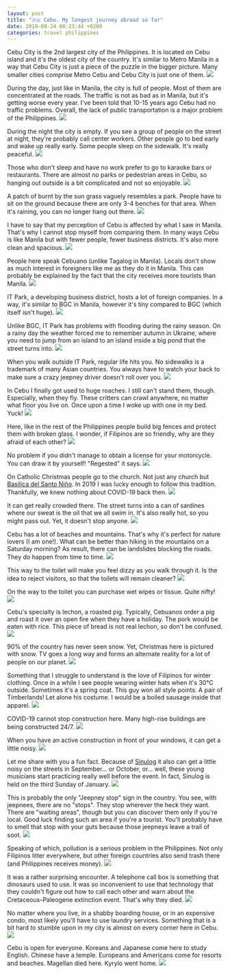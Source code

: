```yaml
---
layout: post
title: "🇵🇭 Cebu. My longest journey abroad so far"
date: 2019-08-24 00:23:44 +0200
categories: travel philippines
---
```


Cebu City is the 2nd largest city of the Philippines. It is located on Cebu
island and it's the oldest city of the country. It's similar to Metro Manila in
a way that Cebu City is just a piece of the puzzle in the bigger picture. Many
smaller cities comprise Metro Cebu and Cebu City is just one of them.
<img src="https://i.imgur.com/ByRpAVB.jpg">

During the day, just like in Manila, the city is full of people. Most of them
are concentrated at the roads. The traffic is not as bad as in Manila, but it's
getting worse every year. I've been told that 10-15 years ago Cebu had no
traffic problems. Overall, the lack of public transportation is a major problem
of the Philippines.
<img src="https://i.imgur.com/eWlPPDS.jpg"/>

During the night the city is empty. If you see a group of people on the street
at night, they're probably call center workers. Other people go to bed early and
wake up really early. Some people sleep on the sidewalk. It's really peaceful.
<img src="/assets/images/i.png" data-echo="https://i.imgur.com/5nb83IS.jpg"/>

Those who don't sleep and have no work prefer to go to karaoke bars or
restaurants. There are almost no parks or pedestrian areas in Cebu, so hanging
out outside is a bit complicated and not so enjoyable.
<img src="/assets/images/i.png" data-echo="https://i.imgur.com/EB9ZMav.jpg"/>

A patch of burnt by the sun grass vaguely resembles a park. People have to sit
on the ground because there are only 3-4 benches for that area. When it's
raining, you can no longer hang out there.
<img src="/assets/images/i.png" data-echo="https://i.imgur.com/Er4eu9u.jpg"/>

I have to say that my perception of Cebu is affected by what I saw in
Manila. That's why I cannot stop myself from comparing them. In many ways Cebu
is like Manila but with fewer people, fewer business districts. It's also more
clean and spacious.
<img src="/assets/images/i.png" data-echo="https://i.imgur.com/H4soVvP.jpg"/>

People here speak Cebuano (unlike Tagalog in Manila). Locals don't show as much
interest in foreigners like me as they do it in Manila. This can probably be
explained by the fact that the city receives more tourists than Manila.
<img src="/assets/images/i.png" data-echo="https://i.imgur.com/agjZ8D6.jpg"/>

IT Park, a developing business district, hosts a lot of foreign companies. In a
way, it's similar to BGC in Manila, however it's tiny compared to BGC (which
itself isn't huge).
<img src="/assets/images/i.png" data-echo="https://i.imgur.com/8tSAkzV.jpg"/>

Unlike BGC, IT Park has problems with flooding during the rainy season. On a
rainy day the weather forced me to remember autumn in Ukraine, where you need to
jump from an island to an island inside a big pond that the street turns into.
<img src="/assets/images/i.png" data-echo="https://i.imgur.com/YmbIYIV.jpg"/>

When you walk outside IT Park, regular life hits you. No sidewalks is a
trademark of many Asian countries. You always have to watch your back to make
sure a crazy jeepney driver doesn't roll over you.
<img src="/assets/images/i.png" data-echo="https://i.imgur.com/8Y76aFW.jpg"/>

In Cebu I finally got used to huge roaches. I still can't stand them,
though. Especially, when they fly. These critters can crawl anywhere, no matter
what floor you live on. Once upon a time I woke up with one in my bed. Yuck!
<img src="/assets/images/i.png" data-echo="https://i.imgur.com/9bdeSwm.jpg"/>

Here, like in the rest of the Philippines people build big fences and protect
them with broken glass. I wonder, if Filipinos are so friendly, why are they
afraid of each other?
<img src="/assets/images/i.png" data-echo="https://i.imgur.com/3kIzJhn.jpg"/>

No problem if you didn't manage to obtain a license for your motorcycle. You can
draw it by yourself! "Regested" it says.
<img src="/assets/images/i.png" data-echo="https://i.imgur.com/BeLu4Z4.jpg"/>

On Catholic Christmas people go to the church. Not just any church but [Basilica
del Santo Niño](https://en.wikipedia.org/wiki/Basilica_del_Santo_Niño). In 2019
I was lucky enough to follow this tradition. Thankfully, we knew nothing about
COVID-19 back then.
<img src="/assets/images/i.png" data-echo="https://i.imgur.com/qyeivJx.jpg"/>

It can get really crowded there. The street turns into a can of sardines where
our sweat is the oil that we all swim in. It's also really hot, so you might
pass out. Yet, it doesn't stop anyone.
<img src="/assets/images/i.png" data-echo="https://i.imgur.com/I3LVyDH.jpg"/>

Cebu has a lot of beaches and mountains. That's why it's perfect for nature
lovers (I am one!). What can be better than hiking in the mountains on a
Saturday morning? As result, there can be landslides blocking the roads. They do
happen from time to time.
<img src="/assets/images/i.png" data-echo="https://i.imgur.com/N0ihagX.jpg"/>

This way to the toilet will make you feel dizzy as you walk through it. Is the
idea to reject visitors, so that the toilets will remain cleaner?
<img src="/assets/images/i.png" data-echo="https://i.imgur.com/0vTwkQf.jpg"/>

On the way to the toilet you can purchase wet wipes or tissue. Quite nifty!
<img src="/assets/images/i.png" data-echo="https://i.imgur.com/fITeEsS.jpg"/>

Cebu's specialty is lechon, a roasted pig. Typically, Cebuanos order a pig and
roast it over an open fire when they have a holiday. The pork would be eaten
with rice. This piece of bread is not real lechon, so don't be confused.
<img src="/assets/images/i.png" data-echo="https://i.imgur.com/gHU4X6z.jpg"/>

90% of the country has never seen snow. Yet, Christmas here is pictured with
snow. TV goes a long way and forms an alternate reality for a lot of people on
our planet.
<img src="/assets/images/i.png" data-echo="https://i.imgur.com/KXfAOTy.jpg"/>

Something that I struggle to understand is the love of Filipinos for winter
clothing. Once in a while I see people wearing winter hats when it's 30°C
outside. Sometimes it's a spring coat. This guy won all style points. A pair of
Timberlands! Let alone his costume. I would be a boiled sausage inside that
apparel.
<img src="/assets/images/i.png" data-echo="https://i.imgur.com/fOws44y.jpg"/>

COVID-19 cannot stop construction here. Many high-rise buildings are being
constructed 24/7.
<img src="/assets/images/i.png" data-echo="https://i.imgur.com/EAAgC90.jpg"/>

When you have an active construction in front of your windows, it can get a
little noisy.
<img src="/assets/images/i.png" data-echo="https://i.imgur.com/Uch8EGu.jpg"/>

Let me share with you a fun fact. Because of
[Sinulog](https://en.wikipedia.org/wiki/Sinulog) it also can get a little noisy
on the streets in September... or October, or... well, these young musicians
start practicing really well before the event. In fact, Sinulog is held on the
third Sunday of January.
<img src="/assets/images/i.png" data-echo="https://i.imgur.com/C7Nxdv3.jpg"/>

This is probably the only "Jeepney stop" sign in the country. You see, with
jeepnees, there are no "stops". They stop wherever the heck they want. There are
"waiting areas", though but you can discover them only if you're local. Good
luck finding such an area if you're a tourist. You'll probably have to smell
that stop with your guts because those jeepneys leave a trail of soot.
<img src="/assets/images/i.png" data-echo="https://i.imgur.com/Hf1UQdZ.jpg"/>

Speaking of which, pollution is a serious problem in the Philippines. Not only
Filipinos litter everywhere, but other foreign countries also send trash there
(and Philippines receives money).
<img src="/assets/images/i.png" data-echo="https://i.imgur.com/goxVREI.jpg"/>

It was a rather surprising encounter. A telephone call box is something that
dinosaurs used to use. It was so inconvenient to use that technology that they
couldn't figure out how to call each other and warn about the
Cretaceous–Paleogene extinction event. That's why they died.
<img src="/assets/images/i.png" data-echo="https://i.imgur.com/jEJb6g7.jpg"/>

No matter where you live, in a shabby boarding house, or in an expensive condo,
most likely you'll have to use laundry services. Something that is a bit hard to
stumble upon in my city is almost on every corner here in Cebu.
<img src="/assets/images/i.png" data-echo="https://i.imgur.com/euDwWIa.jpg"/>

Cebu is open for everyone. Koreans and Japanese come here to study English.
Chinese have a temple. Europeans and Americans come for resorts and
beaches. Magellan died here. Kyrylo went home.
<img src="/assets/images/i.png" data-echo="https://i.imgur.com/J9mCzGt.jpg"/>
